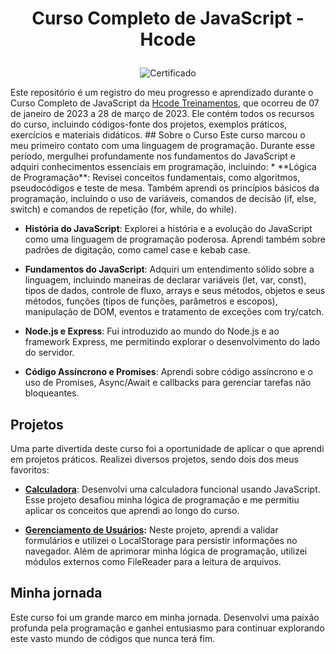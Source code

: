 # <p align="center">Curso Completo de JavaScript - Hcode</p>
<p align="center">
  <img src="https://github.com/GabrielLima5/curso-javascript-hcode/raw/main/Certificado/certificate.jpg" alt="Certificado">
</p>
Este repositório é um registro do meu progresso e aprendizado durante o Curso Completo de JavaScript da <a href="https://hcode.com.br/">Hcode Treinamentos</a>, que ocorreu de 07 de janeiro de 2023 a 28 de março de 2023.
Ele contém todos os recursos do curso, incluindo códigos-fonte dos projetos, exemplos práticos, exercícios e materiais didáticos.
## Sobre o Curso
Este curso marcou o meu primeiro contato com uma linguagem de programação. Durante esse período, mergulhei profundamente nos fundamentos do JavaScript e adquiri conhecimentos essenciais em programação, incluindo:
* **Lógica de Programação**: Revisei conceitos fundamentais, como algoritmos, pseudocódigos e teste de mesa. Também aprendi os princípios básicos da programação, incluindo o uso de variáveis, comandos de decisão (if, else, switch) e comandos de repetição (for, while, do while).

* **História do JavaScript**: Explorei a história e a evolução do JavaScript como uma linguagem de programação poderosa. Aprendi também sobre padrões de digitação, como camel case e kebab case.

* **Fundamentos do JavaScript**: Adquiri um entendimento sólido sobre a linguagem, incluindo maneiras de declarar variáveis (let, var, const), tipos de dados, controle de fluxo, arrays e seus métodos, objetos e seus métodos, funções (tipos de funções, parâmetros e escopos), manipulação de DOM, eventos e tratamento de exceções com try/catch.

* **Node.js e Express**: Fui introduzido ao mundo do Node.js e ao framework Express, me permitindo explorar o desenvolvimento do lado do servidor.

* **Código Assíncrono e Promises**: Aprendi sobre código assíncrono e o uso de Promises, Async/Await e callbacks para gerenciar tarefas não bloqueantes.

## Projetos
Uma parte divertida deste curso foi a oportunidade de aplicar o que aprendi em projetos práticos. Realizei diversos projetos, sendo dois dos meus favoritos:

* **<a href="https://github.com/GabrielLima5/calculadora-hcode">Calculadora</a>**: Desenvolvi uma calculadora funcional usando JavaScript. Esse projeto desafiou minha lógica de programação e me permitiu aplicar os conceitos que aprendi ao longo do curso.

* **<a href="https://github.com/GabrielLima5/crud-hcode">Gerenciamento de Usuários</a>:** Neste projeto, aprendi a validar formulários e utilizei o LocalStorage para persistir informações no navegador. Além de aprimorar minha lógica de programação, utilizei módulos externos como FileReader para a leitura de arquivos.

## Minha jornada
Este curso foi um grande marco em minha jornada. Desenvolvi uma paixão profunda pela programação e ganhei entusiasmo para continuar explorando este vasto mundo de códigos que nunca terá fim.

